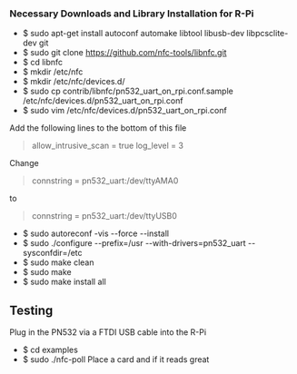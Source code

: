 ### Necessary Downloads and Library Installation  for R-Pi
* $ sudo apt-get install autoconf automake libtool libusb-dev libpcsclite-dev git
* $ sudo git clone https://github.com/nfc-tools/libnfc.git
* $ cd libnfc
* $ mkdir /etc/nfc
* $ mkdir /etc/nfc/devices.d/
* $ sudo cp contrib/libnfc/pn532_uart_on_rpi.conf.sample /etc/nfc/devices.d/pn532_uart_on_rpi.conf
* $ sudo vim /etc/nfc/devices.d/pn532_uart_on_rpi.conf

Add the following lines  to the bottom of this file
> allow_intrusive_scan = true
> log_level = 3


Change
> connstring = pn532_uart:/dev/ttyAMA0


to
> connstring = pn532_uart:/dev/ttyUSB0


* $ sudo autoreconf -vis --force --install
* $ sudo ./configure --prefix=/usr --with-drivers=pn532_uart --sysconfdir=/etc
* $ sudo make clean
* $ sudo make
* $ sudo make install all

## Testing
Plug in the PN532 via a FTDI USB cable into the R-Pi
* $ cd examples
* $ sudo ./nfc-poll
Place a card and if it reads great


